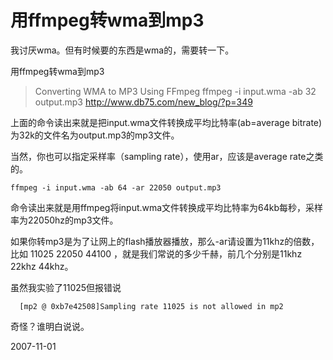 # 用ffmpeg转wma到mp3

我讨厌wma。但有时候要的东西是wma的，需要转一下。

用ffmpeg转wma到mp3

> Converting WMA to MP3 Using FFmpeg
>      ffmpeg -i input.wma -ab 32 output.mp3
> http://www.db75.com/new_blog/?p=349

上面的命令读出来就是把input.wma文件转换成平均比特率(ab=average bitrate)为32k的文件名为output.mp3的mp3文件。

当然，你也可以指定采样率（sampling rate），使用ar，应该是average rate之类的。

    ffmpeg -i input.wma -ab 64 -ar 22050 output.mp3
命令读出来就是用ffmpeg将input.wma文件转换成平均比特率为64kb每秒，采样率为22050hz的mp3文件。

如果你转mp3是为了让网上的flash播放器播放，那么-ar请设置为11khz的倍数，比如 11025 22050 44100 ，就是我们常说的多少千赫，前几个分别是11khz 22khz 44khz。

虽然我实验了11025但报错说
    
      [mp2 @ 0xb7e42508]Sampling rate 11025 is not allowed in mp2

奇怪？谁明白说说。


2007-11-01